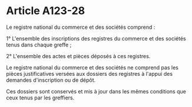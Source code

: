 # Article A123-28

Le registre national du commerce et des sociétés comprend :

1° L'ensemble des inscriptions des registres du commerce et des sociétés tenus dans chaque greffe ;

2° L'ensemble des actes et pièces déposés à ces registres.

Le registre national du commerce et des sociétés ne comprend pas les pièces justificatives versées aux dossiers des registres à l'appui des demandes d'inscription ou de dépôt.

Ces dossiers sont conservés et mis à jour dans les mêmes conditions que ceux tenus par les greffiers.
